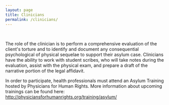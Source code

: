 ```yaml
---
layout: page
title: Clinicians
permalink: /clinicians/
---
```

<br>

The role of the clinician is to perform a comprehensive evaluation of the client's torture and to identify and document any consequential psychological of physical sequelae to support their asylum case. Clinicians have the ability to work with student scribes, who will take notes during the evaluation, assist with the physical exam, and prepare a draft of the narrative portion of the legal affidavit.

In order to participate, health professionals must attend an Asylum Training hosted by Physicians for Human Rights. 
More information about upcoming trainings can be found here: 
http://physiciansforhumanrights.org/training/asylum/
